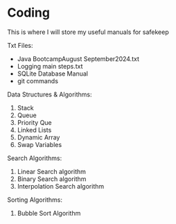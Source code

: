 # Coding
This is where I will store my useful manuals for safekeep


Txt Files:
* Java BootcampAugust September2024.txt
* Logging main steps.txt
* SQLite Database Manual
* git commands


Data Structures & Algorithms:
1. Stack
2. Queue
3. Priority Que
4. Linked Lists
5. Dynamic Array
6. Swap Variables


Search Algorithms: 
1. Linear Search algorithm
2. Binary Search algorithm
3. Interpolation Search algorithm

Sorting Algorithms:
1. Bubble Sort Algorithm
